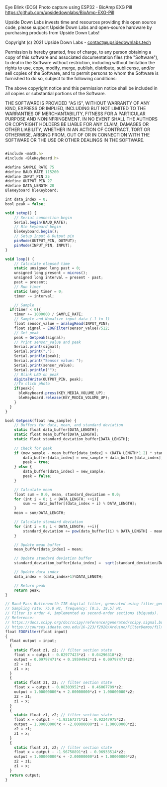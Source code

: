 Eye Blink (EOG) Photo capture using ESP32 - BioAmp EXG Pill
https://github.com/upsidedownlabs/BioAmp-EXG-Pill

Upside Down Labs invests time and resources providing this open source code,
please support Upside Down Labs and open-source hardware by purchasing
products from Upside Down Labs!

Copyright (c) 2021 Upside Down Labs - contact@upsidedownlabs.tech

Permission is hereby granted, free of charge, to any person obtaining a copy
of this software and associated documentation files (the "Software"), to deal
in the Software without restriction, including without limitation the rights
to use, copy, modify, merge, publish, distribute, sublicense, and/or sell
copies of the Software, and to permit persons to whom the Software is
furnished to do so, subject to the following conditions:

The above copyright notice and this permission notice shall be included in all
copies or substantial portions of the Software.

THE SOFTWARE IS PROVIDED "AS IS", WITHOUT WARRANTY OF ANY KIND, EXPRESS OR
IMPLIED, INCLUDING BUT NOT LIMITED TO THE WARRANTIES OF MERCHANTABILITY,
FITNESS FOR A PARTICULAR PURPOSE AND NONINFRINGEMENT. IN NO EVENT SHALL THE
AUTHORS OR COPYRIGHT HOLDERS BE LIABLE FOR ANY CLAIM, DAMAGES OR OTHER
LIABILITY, WHETHER IN AN ACTION OF CONTRACT, TORT OR OTHERWISE, ARISING FROM,
OUT OF OR IN CONNECTION WITH THE SOFTWARE OR THE USE OR OTHER DEALINGS IN THE
SOFTWARE.


```js

#include <math.h>
#include <BleKeyboard.h>

#define SAMPLE_RATE 75
#define BAUD_RATE 115200
#define INPUT_PIN 25
#define OUTPUT_PIN 27                                                                  
#define DATA_LENGTH 20
BleKeyboard bleKeyboard;

int data_index = 0;
bool peak = false;

void setup() {
	// Serial connection begin
	Serial.begin(BAUD_RATE);
	// Ble keyboard begin
	bleKeyboard.begin();
	// Setup Input & Output pin
	pinMode(OUTPUT_PIN, OUTPUT);
	pinMode(INPUT_PIN, INPUT);
}

void loop() {
	// Calculate elapsed time
	static unsigned long past = 0;
	unsigned long present = micros();
	unsigned long interval = present - past;
	past = present;	
	// Run timer
	static long timer = 0;
	timer -= interval;

	// Sample
  if(timer < 0){
    timer += 1000000 / SAMPLE_RATE;
    // Sample and Nomalize input data (-1 to 1)
    float sensor_value = analogRead(INPUT_PIN);
    float signal = EOGFilter(sensor_value)/512;
    // Get peak
    peak = Getpeak(signal);
    // Print sensor_value and peak
    Serial.print(signal);
    Serial.print(",");
    Serial.println(peak);
    Serial.print("Sensor value: ");
    Serial.print(sensor_value);
    Serial.println("");
    // Blink LED on peak
    digitalWrite(OUTPUT_PIN, peak);
    //To click photo  
    if(peak){
      bleKeyboard.press(KEY_MEDIA_VOLUME_UP);
      bleKeyboard.release(KEY_MEDIA_VOLUME_UP);
    }
  }
}

bool Getpeak(float new_sample) {
	// Buffers for data, mean, and standard deviation
	static float data_buffer[DATA_LENGTH];
	static float mean_buffer[DATA_LENGTH];
	static float standard_deviation_buffer[DATA_LENGTH];
  
	// Check for peak
	if (new_sample - mean_buffer[data_index] > (DATA_LENGTH*1.2) * standard_deviation_buffer[data_index]) {
		data_buffer[data_index] = new_sample + data_buffer[data_index];
		peak = true;
	} else {
		data_buffer[data_index] = new_sample;
		peak = false;
	}

	// Calculate mean
	float sum = 0.0, mean, standard_deviation = 0.0;
	for (int i = 0; i < DATA_LENGTH; ++i){
		sum += data_buffer[(data_index + i) % DATA_LENGTH];
	}
	mean = sum/DATA_LENGTH;

	// Calculate standard deviation
	for (int i = 0; i < DATA_LENGTH; ++i){
		standard_deviation += pow(data_buffer[(i) % DATA_LENGTH] - mean, 2);
	}

	// Update mean buffer
	mean_buffer[data_index] = mean;

	// Update standard deviation buffer
	standard_deviation_buffer[data_index] =  sqrt(standard_deviation/DATA_LENGTH);

	// Update data_index
	data_index = (data_index+1)%DATA_LENGTH;

	// Return peak
	return peak;
}

// Band-Pass Butterworth IIR digital filter, generated using filter_gen.py.
// Sampling rate: 75.0 Hz, frequency: [0.5, 19.5] Hz.
// Filter is order 4, implemented as second-order sections (biquads).
// Reference: 
// https://docs.scipy.org/doc/scipy/reference/generated/scipy.signal.butter.html
// https://courses.ideate.cmu.edu/16-223/f2020/Arduino/FilterDemos/filter_gen.py
float EOGFilter(float input)
{
  float output = input;
  {
    static float z1, z2; // filter section state
    float x = output - 0.02977423*z1 - 0.04296318*z2;
    output = 0.09797471*x + 0.19594942*z1 + 0.09797471*z2;
    z2 = z1;
    z1 = x;
  }
  {
    static float z1, z2; // filter section state
    float x = output - 0.08383952*z1 - 0.46067709*z2;
    output = 1.00000000*x + 2.00000000*z1 + 1.00000000*z2;
    z2 = z1;
    z1 = x;
  }
  {
    static float z1, z2; // filter section state
    float x = output - -1.92167271*z1 - 0.92347975*z2;
    output = 1.00000000*x + -2.00000000*z1 + 1.00000000*z2;
    z2 = z1;
    z1 = x;
  }
  {
    static float z1, z2; // filter section state
    float x = output - -1.96758891*z1 - 0.96933514*z2;
    output = 1.00000000*x + -2.00000000*z1 + 1.00000000*z2;
    z2 = z1;
    z1 = x;
  }
  return output;
}

```